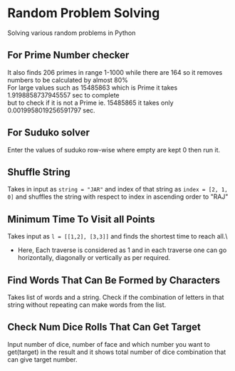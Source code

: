 # Random Problem Solving
Solving various random problems in Python

## For Prime Number checker
It also finds 206 primes in range 1-1000 while there are 164 so it removes numbers to be calculated by almost 80% \
For large values such as 15485863 which is Prime it takes 1.9198858737945557 sec to complete \
but to check if it is not a Prime ie. 15485865 it takes only 0.0019958019256591797 sec.

## For Suduko solver
Enter the values of suduko row-wise where empty are kept 0 then run it.

## Shuffle String
Takes in input as `string = "JAR"` and index of that string as `index = [2, 1, 0]` and shuffles the string with respect to index in ascending order to "RAJ"

## Minimum Time To Visit all Points
Takes input as `l = [[1,2], [3,3]]` and finds the shortest time to reach all.\
* Here, Each traverse is considered as 1 and in each traverse one can go horizontally, diagonally or vertically as per required.

## Find Words That Can Be Formed by Characters
Takes list of words and a string. Check if the combination of letters in that string without repeating can make words from the list.

## Check Num Dice Rolls That Can Get Target
Input number of dice, number of face and which number you want to get(target) in the result and it shows total number of dice combination that can give target number.
